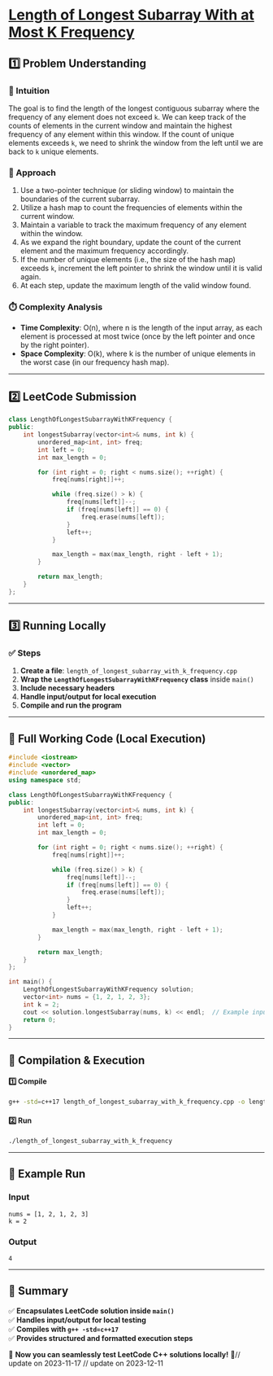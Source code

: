 # **[Length of Longest Subarray With at Most K Frequency](https://leetcode.com/problems/length-of-longest-subarray-with-at-most-k-frequency/description/)**  

## **1️⃣ Problem Understanding**  
### **📌 Intuition**  
The goal is to find the length of the longest contiguous subarray where the frequency of any element does not exceed `k`. We can keep track of the counts of elements in the current window and maintain the highest frequency of any element within this window. If the count of unique elements exceeds `k`, we need to shrink the window from the left until we are back to `k` unique elements.

### **🚀 Approach**  
1. Use a two-pointer technique (or sliding window) to maintain the boundaries of the current subarray.
2. Utilize a hash map to count the frequencies of elements within the current window.
3. Maintain a variable to track the maximum frequency of any element within the window.
4. As we expand the right boundary, update the count of the current element and the maximum frequency accordingly.
5. If the number of unique elements (i.e., the size of the hash map) exceeds `k`, increment the left pointer to shrink the window until it is valid again.
6. At each step, update the maximum length of the valid window found.

### **⏱️ Complexity Analysis**  
- **Time Complexity**: O(n), where n is the length of the input array, as each element is processed at most twice (once by the left pointer and once by the right pointer).
- **Space Complexity**: O(k), where k is the number of unique elements in the worst case (in our frequency hash map).

---  

## **2️⃣ LeetCode Submission**  
```cpp
class LengthOfLongestSubarrayWithKFrequency {
public:
    int longestSubarray(vector<int>& nums, int k) {
        unordered_map<int, int> freq;
        int left = 0;
        int max_length = 0;

        for (int right = 0; right < nums.size(); ++right) {
            freq[nums[right]]++;

            while (freq.size() > k) {
                freq[nums[left]]--;
                if (freq[nums[left]] == 0) {
                    freq.erase(nums[left]);
                }
                left++;
            }

            max_length = max(max_length, right - left + 1);
        }

        return max_length;
    }
};  
```  

---  

## **3️⃣ Running Locally**  
### **✅ Steps**  
1. **Create a file**: `length_of_longest_subarray_with_k_frequency.cpp`  
2. **Wrap the `LengthOfLongestSubarrayWithKFrequency` class** inside `main()`  
3. **Include necessary headers**  
4. **Handle input/output for local execution**  
5. **Compile and run the program**  

---  

## **📝 Full Working Code (Local Execution)**  
```cpp
#include <iostream>
#include <vector>
#include <unordered_map>
using namespace std;

class LengthOfLongestSubarrayWithKFrequency {
public:
    int longestSubarray(vector<int>& nums, int k) {
        unordered_map<int, int> freq;
        int left = 0;
        int max_length = 0;

        for (int right = 0; right < nums.size(); ++right) {
            freq[nums[right]]++;

            while (freq.size() > k) {
                freq[nums[left]]--;
                if (freq[nums[left]] == 0) {
                    freq.erase(nums[left]);
                }
                left++;
            }

            max_length = max(max_length, right - left + 1);
        }

        return max_length;
    }
};

int main() {
    LengthOfLongestSubarrayWithKFrequency solution;
    vector<int> nums = {1, 2, 1, 2, 3};
    int k = 2;
    cout << solution.longestSubarray(nums, k) << endl;  // Example input
    return 0;
}
```  

---  

## **🔧 Compilation & Execution**  
#### **1️⃣ Compile**  
```bash
g++ -std=c++17 length_of_longest_subarray_with_k_frequency.cpp -o length_of_longest_subarray_with_k_frequency
```  

#### **2️⃣ Run**  
```bash
./length_of_longest_subarray_with_k_frequency
```  

---  

## **🎯 Example Run**  
### **Input**  
```
nums = [1, 2, 1, 2, 3]
k = 2
```  
### **Output**  
```
4
```  

---  

## **📌 Summary**  
✅ **Encapsulates LeetCode solution inside `main()`**  
✅ **Handles input/output for local testing**  
✅ **Compiles with `g++ -std=c++17`**  
✅ **Provides structured and formatted execution steps**  

🚀 **Now you can seamlessly test LeetCode C++ solutions locally!** 🚀// update on 2023-11-17
// update on 2023-12-11

